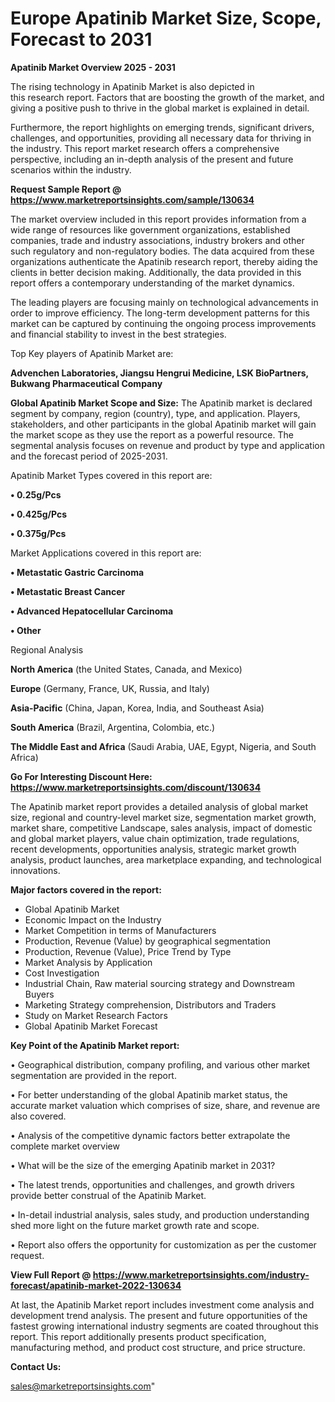 # Europe Apatinib Market Size, Scope, Forecast to 2031

<Strong> Apatinib Market Overview 2025 - 2031</strong>

The rising technology in Apatinib Market is also depicted in this research report. Factors that are boosting the growth of the market, and giving a positive push to thrive in the global market is explained in detail.

Furthermore, the report highlights on emerging trends, significant drivers, challenges, and opportunities, providing all necessary data for thriving in the industry. This report market research offers a comprehensive perspective, including an in-depth analysis of the present and future scenarios within the industry.

<strong>Request Sample Report @ <a href=https://www.marketreportsinsights.com/sample/130634>https://www.marketreportsinsights.com/sample/130634</a></strong>

The market overview included in this report provides information from a wide range of resources like government organizations, established companies, trade and industry associations, industry brokers and other such regulatory and non-regulatory bodies. The data acquired from these organizations authenticate the Apatinib research report, thereby aiding the clients in better decision making. Additionally, the data provided in this report offers a contemporary understanding of the market dynamics.

The leading players are focusing mainly on technological advancements in order to improve efficiency. The long-term development patterns for this market can be captured by continuing the ongoing process improvements and financial stability to invest in the best strategies.

Top Key players of Apatinib Market are:

<strong>Advenchen Laboratories, Jiangsu Hengrui Medicine, LSK BioPartners, Bukwang Pharmaceutical Company</strong>

<strong><b>Global Apatinib Market Scope and Size:</b></strong>
The Apatinib market is declared segment by company, region (country), type, and application. Players, stakeholders, and other participants in the global Apatinib market will gain the market scope as they use the report as a powerful resource. The segmental analysis focuses on revenue and product by type and application and the forecast period of 2025-2031.

Apatinib Market Types covered in this report are:

<strong>• 0.25g/Pcs

• 0.425g/Pcs

• 0.375g/Pcs</strong>

Market Applications covered in this report are:

<strong>• Metastatic Gastric Carcinoma

• Metastatic Breast Cancer

• Advanced Hepatocellular Carcinoma

• Other</strong> 

Regional Analysis

<strong>North America</strong> (the United States, Canada, and Mexico)

<strong>Europe</strong> (Germany, France, UK, Russia, and Italy)

<strong>Asia-Pacific</strong> (China, Japan, Korea, India, and Southeast Asia)

<strong>South America</strong> (Brazil, Argentina, Colombia, etc.)

<strong>The Middle East and Africa</strong> (Saudi Arabia, UAE, Egypt, Nigeria, and South Africa)

<strong>Go For Interesting Discount Here: <a href=https://www.marketreportsinsights.com/discount/130634>https://www.marketreportsinsights.com/discount/130634</a></strong>

The Apatinib market report provides a detailed analysis of global market size, regional and country-level market size, segmentation market growth, market share, competitive Landscape, sales analysis, impact of domestic and global market players, value chain optimization, trade regulations, recent developments, opportunities analysis, strategic market growth analysis, product launches, area marketplace expanding, and technological innovations.

<strong><b>Major factors covered in the report:</b></strong>
<ul>
  <li>Global Apatinib Market </li>
  <li>Economic Impact on the Industry</li>
  <li>Market Competition in terms of Manufacturers</li>
  <li>Production, Revenue (Value) by geographical segmentation</li>
  <li>Production, Revenue (Value), Price Trend by Type</li>
  <li>Market Analysis by Application</li>
  <li>Cost Investigation</li>
  <li>Industrial Chain, Raw material sourcing strategy and Downstream Buyers</li>
  <li>Marketing Strategy comprehension, Distributors and Traders</li>
  <li>Study on Market Research Factors</li>
  <li>Global Apatinib Market Forecast</li>
</ul>

<strong><b>Key Point of the Apatinib Market report:</b></strong>

• Geographical distribution, company profiling, and various other market segmentation are provided in the report.

• For better understanding of the global Apatinib market status, the accurate market valuation which comprises of size, share, and revenue are also covered.

• Analysis of the competitive dynamic factors better extrapolate the complete market overview

• What will be the size of the emerging Apatinib market in 2031?

• The latest trends, opportunities and challenges, and growth drivers provide better construal of the Apatinib Market.

• In-detail industrial analysis, sales study, and production understanding shed more light on the future market growth rate and scope.

• Report also offers the opportunity for customization as per the customer request.

<strong><b>View Full Report @ <a href=https://www.marketreportsinsights.com/industry-forecast/apatinib-market-2022-130634>https://www.marketreportsinsights.com/industry-forecast/apatinib-market-2022-130634</a></b></strong>


At last, the Apatinib Market report includes investment come analysis and development trend analysis. The present and future opportunities of the fastest growing international industry segments are coated throughout this report. This report additionally presents product specification, manufacturing method, and product cost structure, and price structure.

<strong>Contact Us:</strong>

sales@marketreportsinsights.com"
